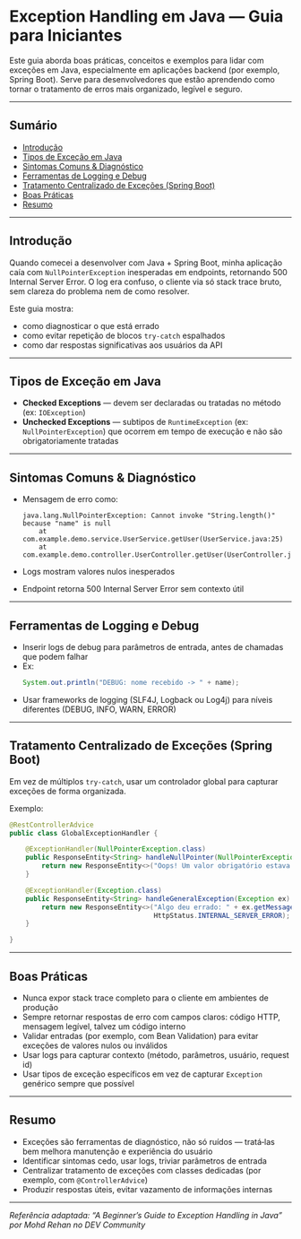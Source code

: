 # Exception Handling em Java — Guia para Iniciantes

Este guia aborda boas práticas, conceitos e exemplos para lidar com exceções em Java, especialmente em aplicações backend (por exemplo, Spring Boot). Serve para desenvolvedores que estão aprendendo como tornar o tratamento de erros mais organizado, legível e seguro.

---

## Sumário

- [Introdução](#introdução)  
- [Tipos de Exceção em Java](#tipos-de-exceção-em-java)  
- [Sintomas Comuns & Diagnóstico](#sintomas-comuns--diagnóstico)  
- [Ferramentas de Logging e Debug](#ferramentas-de-logging-e-debug)  
- [Tratamento Centralizado de Exceções (Spring Boot)](#tratamento-centralizado-de-exceções-spring-boot)  
- [Boas Práticas](#boas-práticas)  
- [Resumo](#resumo)  

---

## Introdução

Quando comecei a desenvolver com Java + Spring Boot, minha aplicação caía com `NullPointerException` inesperadas em endpoints, retornando 500 Internal Server Error. O log era confuso, o cliente via só stack trace bruto, sem clareza do problema nem de como resolver.

Este guia mostra:

- como diagnosticar o que está errado  
- como evitar repetição de blocos `try‑catch` espalhados  
- como dar respostas significativas aos usuários da API  

---

## Tipos de Exceção em Java

- **Checked Exceptions** — devem ser declaradas ou tratadas no método (ex: `IOException`)  
- **Unchecked Exceptions** — subtipos de `RuntimeException` (ex: `NullPointerException`) que ocorrem em tempo de execução e não são obrigatoriamente tratadas  

---

## Sintomas Comuns & Diagnóstico

- Mensagem de erro como:

  ```
  java.lang.NullPointerException: Cannot invoke "String.length()" because "name" is null
      at com.example.demo.service.UserService.getUser(UserService.java:25)
      at com.example.demo.controller.UserController.getUser(UserController.java:18)
  ```

- Logs mostram valores nulos inesperados  
- Endpoint retorna 500 Internal Server Error sem contexto útil  

---

## Ferramentas de Logging e Debug

- Inserir logs de debug para parâmetros de entrada, antes de chamadas que podem falhar  
- Ex:  
  ```java
  System.out.println("DEBUG: nome recebido -> " + name);
  ```
- Usar frameworks de logging (SLF4J, Logback ou Log4j) para níveis diferentes (DEBUG, INFO, WARN, ERROR)  

---

## Tratamento Centralizado de Exceções (Spring Boot)

Em vez de múltiplos `try‑catch`, usar um controlador global para capturar exceções de forma organizada.

Exemplo:

```java
@RestControllerAdvice
public class GlobalExceptionHandler {

    @ExceptionHandler(NullPointerException.class)
    public ResponseEntity<String> handleNullPointer(NullPointerException ex) {
        return new ResponseEntity<>("Oops! Um valor obrigatório estava faltando.", HttpStatus.BAD_REQUEST);
    }

    @ExceptionHandler(Exception.class)
    public ResponseEntity<String> handleGeneralException(Exception ex) {
        return new ResponseEntity<>("Algo deu errado: " + ex.getMessage(),
                                    HttpStatus.INTERNAL_SERVER_ERROR);
    }

}
```

---

## Boas Práticas

- Nunca expor stack trace completo para o cliente em ambientes de produção  
- Sempre retornar respostas de erro com campos claros: código HTTP, mensagem legível, talvez um código interno  
- Validar entradas (por exemplo, com Bean Validation) para evitar exceções de valores nulos ou inválidos  
- Usar logs para capturar contexto (método, parâmetros, usuário, request id)  
- Usar tipos de exceção específicos em vez de capturar `Exception` genérico sempre que possível  

---

## Resumo

- Exceções são ferramentas de diagnóstico, não só ruídos — tratá‑las bem melhora manutenção e experiência do usuário  
- Identificar sintomas cedo, usar logs, triviar parâmetros de entrada  
- Centralizar tratamento de exceções com classes dedicadas (por exemplo, com `@ControllerAdvice`)  
- Produzir respostas úteis, evitar vazamento de informações internas  

---

_Referência adaptada: “A Beginner’s Guide to Exception Handling in Java” por Mohd Rehan no DEV Community_
